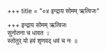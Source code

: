 +++
title = "०४ इन्द्राय सोमम् ऋत्विजः"

+++
इन्द्राय सोमम् ऋत्विजः  
सुनोतना च धावत ।  
स्तोतुर् यो हवं शृणवद् धवं च नः ॥